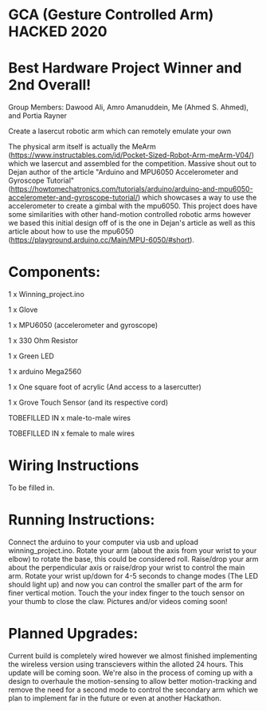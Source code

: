 # GCA (Gesture Controlled Arm) HACKED 2020 
# Best Hardware Project Winner and 2nd Overall!

Group Members: Dawood Ali, Amro Amanuddein, Me (Ahmed S. Ahmed), and Portia Rayner

Create a lasercut robotic arm which can remotely emulate your own

The physical arm itself is actually the MeArm (https://www.instructables.com/id/Pocket-Sized-Robot-Arm-meArm-V04/) which we lasercut and assembled for the competition. Massive shout out to Dejan author of the article "Arduino and MPU6050 Accelerometer and Gyroscope Tutorial" (https://howtomechatronics.com/tutorials/arduino/arduino-and-mpu6050-accelerometer-and-gyroscope-tutorial/) which showcases a way to use the accelerometer to create a gimbal with the mpu6050. This project does have some similarities with other hand-motion controlled robotic arms however we based this initial design off of is the one in Dejan's article as well as this article about how to use the mpu6050 (https://playground.arduino.cc/Main/MPU-6050/#short). 


# Components:

1 x Winning_project.ino

1 x Glove 

1 x MPU6050 (accelerometer and gyroscope)

1 x 330 Ohm Resistor

1 x Green LED

1 x arduino Mega2560

1 x One square foot of acrylic (And access to a lasercutter)

1 x Grove Touch Sensor (and its respective cord)

TOBEFILLED IN x male-to-male wires

TOBEFILLED IN x female to male wires

# Wiring Instructions

To be filled in.

# Running Instructions:

Connect the arduino to your computer via usb and upload winning_project.ino. Rotate your arm (about the axis from your wrist to your elbow) to rotate the base, this could be considered roll. Raise/drop your arm about the perpendicular axis or raise/drop your wrist to control the main arm. Rotate your wrist up/down for 4-5 seconds to change modes (The LED should light up) and now you can control the smaller part of the arm for finer vertical motion. Touch the your index finger to the touch sensor on your thumb to close the claw. Pictures and/or videos coming soon!


# Planned Upgrades:

Current build is completely wired however we almost finished implementing the wireless version using transcievers within the alloted 24 hours. This update will be coming soon. We're also in the process of coming up with a design to overhaule the motion-sensing to allow better motion-tracking and remove the need for a second mode to control the secondary arm which we plan to implement far in the future or even at another Hackathon. 
